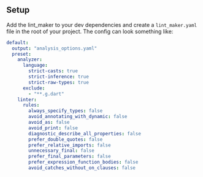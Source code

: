 ## Setup

Add the lint_maker to your dev dependencies and create a `lint_maker.yaml` file in the root of your project.
The config can look something like:
```yaml
default:
  output: "analysis_options.yaml"
  preset:
    analyzer:
      language:
        strict-casts: true
        strict-inference: true
        strict-raw-types: true
      exclude:
        - "**.g.dart"
    linter:
      rules:
        always_specify_types: false
        avoid_annotating_with_dynamic: false
        avoid_as: false
        avoid_print: false
        diagnostic_describe_all_properties: false
        prefer_double_quotes: false
        prefer_relative_imports: false
        unnecessary_final: false
        prefer_final_parameters: false
        prefer_expression_function_bodies: false
        avoid_catches_without_on_clauses: false
```
